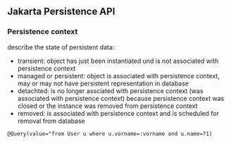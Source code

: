 ## Jakarta Persistence API

### Persistence context 
describe the state of persistent data:
- transient: object has just been instantiated und is not associated with persistence context
- managed or persistent: object is associated with persistence context, may or may not have persistent representation in database
- detachted: is no longer assciated with persistence context (was associated with persistence context) because persistence context was closed or the instance was removed from persistence context
- removed: is associated with persistence context and is scheduled for removal from database

````
@Query(value="from User u where u.vorname=:vorname and u.name=?1)
````
